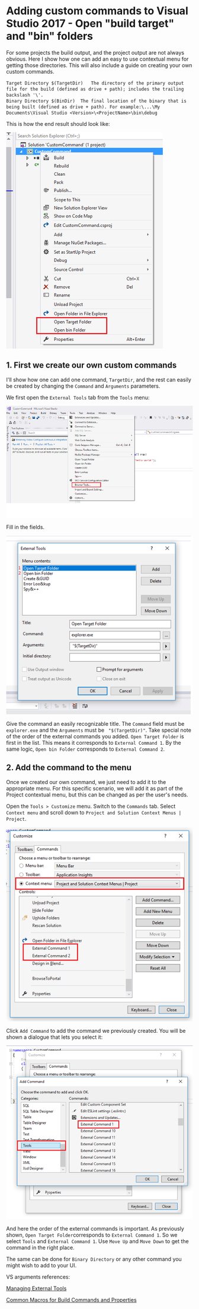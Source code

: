 # Adding custom commands to Visual Studio 2017 - Open "build target" and "bin" folders

For some projects the build output, and the project output are not always obvious. Here I show how one can add an easy to use contextual menu for getting those directories. This will also include a guide on creating your own custom commands. 

```
Target Directory $(TargetDir)	The directory of the primary output file for the build (defined as drive + path); includes the trailing backslash '\'.
Binary Directory $(BinDir)	The final location of the binary that is being built (defined as drive + path). For example:\...\My Documents\Visual Studio <Version>\<ProjectName>\bin\debug

```
This is how the end result should look like:

![End result](images/image1.png)



## 1. First we create our own custom commands

I'll show how one can add one command, `TargetDir`, and the rest can easily be created by changing the `Command` and `Arguments` parameters. 

We first open the `External Tools` tab from the `Tools` menu:

![External tools](images/image2.png)

Fill in the fields. 

![Add External tool](images/image3.png)

Give the command an easily recognizable title. The `Command` field must be `explorer.exe` and the `Arguments` must be ` "$(TargetDir)"`. Take special note of the order of the external commands you added. `Open Target Folder` is first in the list. This means it corresponds to `External Command 1`. By the same logic, `Open bin Folder` corresponds to `External Command 2`. 

## 2. Add the command to the menu

Once we created our own command, we just need to add it to the appropriate menu. For this specific scenario, we will add it as part of the Project contextual menu, but this can be changed as per the user's needs. 

Open the `Tools > Customize` menu. Switch to the `Commands` tab. Select `Context menu` and scroll down to `Project and Solution Context Menus | Project`.  

![Select location](images/image4.png)

Click `Add Command` to add the command we previously created. You will be shown a dialogue that lets you select it:

![Add command](images/image5.png)

And here the order of the external commands is important. As previously shown, `Open Target Folder`corresponds to `External Command 1`. So we select `Tools` and `External Command 1`. Use `Move Up` and `Move Down` to get the command in the right place. 


The same can be done for `Binary Directory` or any other command you might wish to add to your UI. 

VS arguments references:

[Managing External Tools](https://msdn.microsoft.com/en-us/library/76712d27.aspx) 

[Common Macros for Build Commands and Properties](https://msdn.microsoft.com/da-dk/library/c02as0cs.aspx) 
